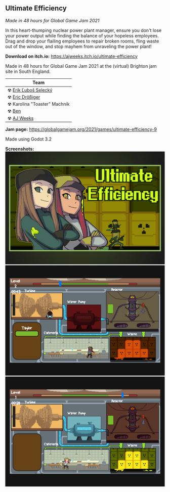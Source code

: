 ## Ultimate Efficiency

*Made in 48 hours for Global Game Jam 2021*

In this heart-thumping nuclear power plant manager, ensure you don't lose your power output while finding the balance of your hopeless employees. Drag and drop your flailing employees to repair broken rooms, fling waste out of the window, and stop mayhem from unraveling the power plant!

**Download on itch.io:**
https://ajweeks.itch.io/ultimate-efficiency

Made in 48 hours for Global Game Jam 2021 at the (virtual) Brighton jam site in South England.

|Team|
|---------------------------------------------|
|☢ [Erik Ľuboš Selecký](https://seleckye.com/)|
|☢ [Eric Drößiger](https://ericmakes.games/)|
|☢ Karolina "Toaster" Machnik|
|☢ [Ben](https://benlandor.com/)|
|☢ [AJ Weeks](https://ajweeks.com/)|

**Jam page:**
https://globalgamejam.org/2021/games/ultimate-efficiency-9

Made using Godot 3.2

**Screenshots:**
![](Screenshots/UltimateEfficiencyBG-4.png)
![](Screenshots/UltimateEfficiency_Screen1.png)
![](Screenshots/UltimateEfficiency_Screen0.png)
